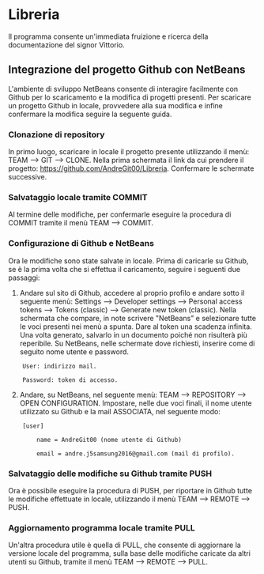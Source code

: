 # Libreria
Il programma consente un'immediata fruizione e ricerca della documentazione del signor Vittorio.

## Integrazione del progetto Github con NetBeans
L'ambiente di sviluppo NetBeans consente di interagire facilmente con Github per lo scaricamento e la modifica di progetti presenti. Per scaricare un progetto Github in locale, provvedere alla sua modifica e infine confermare la modifica seguire la seguente guida.

### Clonazione di repository
In primo luogo, scaricare in locale il progetto presente utilizzando il menù: TEAM --> GIT --> CLONE.
Nella prima schermata il link da cui prendere il progetto: https://github.com/AndreGit00/Libreria. Confermare le schermate successive.

### Salvataggio locale tramite COMMIT
Al termine delle modifiche, per confermarle eseguire la procedura di COMMIT tramite il menù TEAM --> COMMIT.

### Configurazione di Github e NetBeans
Ora le modifiche sono state salvate in locale. Prima di caricarle su Github, se è la prima volta che si effettua il caricamento, seguire i seguenti due passaggi:
1) Andare sul sito di Github, accedere al proprio profilo e andare sotto il seguente menù: Settings --> Developer settings --> Personal access tokens --> Tokens (classic) --> Generate new token (classic). Nella schermata che compare, in note scrivere "NetBeans" e selezionare tutte le voci presenti nei menù a spunta. Dare al token una scadenza infinita. Una volta generato, salvarlo in un documento poiché non risulterà più reperibile. Su NetBeans, nelle schermate dove richiesti, inserire come di seguito nome utente e password.

```
    User: indirizzo mail.
   
    Password: token di accesso.
```
   
2) Andare, su NetBeans, nel seguente menù: TEAM --> REPOSITORY --> OPEN CONFIGURATION.
Impostare, nelle due voci finali, il nome utente utilizzato su Github e la mail ASSOCIATA, nel seguente modo:

```
    [user]

        name = AndreGit00 (nome utente di Github) 

        email = andre.j5samsung2016@gmail.com (mail di profilo).
```

### Salvataggio delle modifiche su Github tramite PUSH
Ora è possibile eseguire la procedura di PUSH, per riportare in Github tutte le modifiche effettuate in locale, utilizzando il menù TEAM --> REMOTE --> PUSH.

### Aggiornamento programma locale tramite PULL
Un'altra procedura utile è quella di PULL, che consente di aggiornare la versione locale del programma, sulla base delle modifiche caricate da altri utenti su Github, tramite il menù TEAM --> REMOTE --> PULL.
